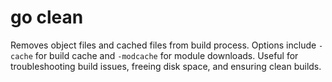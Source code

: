 # go clean

Removes object files and cached files from build process. Options include `-cache` for build cache and `-modcache` for module downloads. Useful for troubleshooting build issues, freeing disk space, and ensuring clean builds.